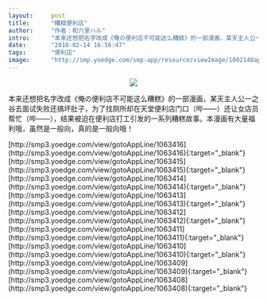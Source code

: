 ```yaml
---
layout:     post
title:      "糟糕便利店"
author:     "作者：和六里ハル"
intro:      "本来还想把名字改成《俺の便利店不可能这么糟糕》的一部漫画，某天主人公一之谷去面试失败还搞坏肚子，为了找厕所却在天堂便利店门口（哔——）还让女店员帮忙（哔——），结果被迫在便利店打工引发的一系列糟糕故事。本漫画有大量福利哦，虽然是一般向，真的是一般向哦！"
date:       "2018-02-14 16:56:47"
tags:       "便利店"
image:      "http://smp.yoedge.com/smp-app/resource/viewImage/1002148appline.png"
---
```

<div style="text-align: center">
<p><img src="http://smp.yoedge.com/smp-app/resource/viewImage/1002148appline.png"/></p>
</div>
<p class="post-meta">
<span>本来还想把名字改成《俺の便利店不可能这么糟糕》的一部漫画，某天主人公一之谷去面试失败还搞坏肚子，为了找厕所却在天堂便利店门口（哔——）还让女店员帮忙（哔——），结果被迫在便利店打工引发的一系列糟糕故事。本漫画有大量福利哦，虽然是一般向，真的是一般向哦！</span>
</p>
[http://smp3.yoedge.com/view/gotoAppLine/1063416](http://smp3.yoedge.com/view/gotoAppLine/1063416){:target="_blank"}
[http://smp3.yoedge.com/view/gotoAppLine/1063415](http://smp3.yoedge.com/view/gotoAppLine/1063415){:target="_blank"}
[http://smp3.yoedge.com/view/gotoAppLine/1063414](http://smp3.yoedge.com/view/gotoAppLine/1063414){:target="_blank"}
[http://smp3.yoedge.com/view/gotoAppLine/1063413](http://smp3.yoedge.com/view/gotoAppLine/1063413){:target="_blank"}
[http://smp3.yoedge.com/view/gotoAppLine/1063412](http://smp3.yoedge.com/view/gotoAppLine/1063412){:target="_blank"}
[http://smp3.yoedge.com/view/gotoAppLine/1063411](http://smp3.yoedge.com/view/gotoAppLine/1063411){:target="_blank"}
[http://smp3.yoedge.com/view/gotoAppLine/1063410](http://smp3.yoedge.com/view/gotoAppLine/1063410){:target="_blank"}
[http://smp3.yoedge.com/view/gotoAppLine/1063409](http://smp3.yoedge.com/view/gotoAppLine/1063409){:target="_blank"}
[http://smp3.yoedge.com/view/gotoAppLine/1063408](http://smp3.yoedge.com/view/gotoAppLine/1063408){:target="_blank"}


